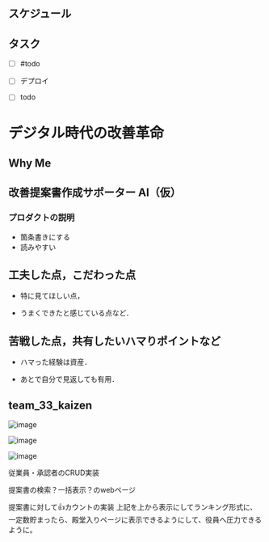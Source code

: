 ## スケジュール

## タスク
- [ ] #todo
- [ ] デプロイ
- [ ] todo


# デジタル時代の改善革命
## Why Me

## 改善提案書作成サポーター AI（仮）
### プロダクトの説明

- 箇条書きにする
- 読みやすい

## 工夫した点，こだわった点

- 特に見てほしい点，

- うまくできたと感じている点など．

## 苦戦した点，共有したいハマりポイントなど

- ハマった経験は資産．

- あとで自分で見返しても有用．

## team_33_kaizen
![image](https://github.com/harukari007/team_33_kaizen/assets/167996409/09bd9e94-2715-45c1-9471-9466e120cb45)

![image](https://github.com/harukari007/team_33_kaizen/assets/167996409/4fbaf478-0ee4-4481-a96c-5f75653779fd)

![image](https://github.com/harukari007/team_33_kaizen/assets/167996409/18c53e78-24c2-4a57-b357-1b49b432efb6)


従業員・承認者のCRUD実装



提案書の検索？一括表示？のwebページ


提案書に対して👍カウントの実装
上記を上から表示にしてランキング形式に、一定数貯まったら、殿堂入りページに表示できるようにして、役員へ圧力できるように。
